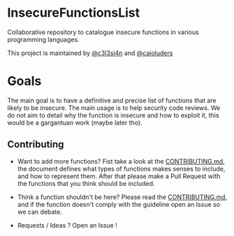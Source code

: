 # InsecureFunctionsList
Collaborative repository to catalogue insecure functions in various programming languages.

This project is maintained by [@c3l3si4n](https://github.com/c3l3si4n) and [@caioluders](https://github.com/caioluders)

# Goals
The main goal is to have a definitive and precise list of functions that are likely to be insecure. The main usage is to help security code reviews. We do not aim to detail why the function is insecure and how to exploit it, this would be a gargantuan work (maybe later tho).

## Contributing

* Want to add more functions? Fist take a look at the [CONTRIBUTING.md](https://github.com/caioluders/InsecureFunctionsList/blob/main/CONTRIBUTING.md), the document defines what types of functions makes senses to include, and how to represent them. After that please make a Pull Request with the functions that you think should be included.

* Think a function shouldn't be here? Please read the [CONTRIBUTING.md](https://github.com/caioluders/InsecureFunctionsList/blob/main/CONTRIBUTING.md), and if the function doesn't comply with the guideline open an Issue so we can debate.

* Requests / Ideas ? Open an Issue !
